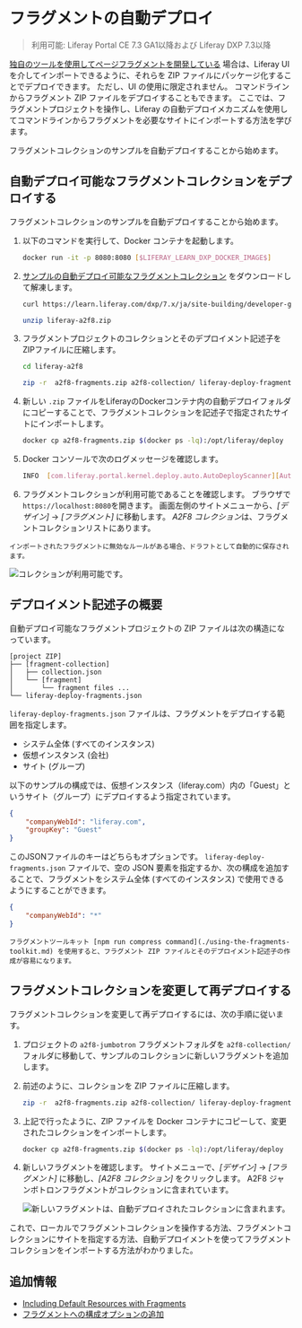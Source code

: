 # フラグメントの自動デプロイ

> 利用可能: Liferay Portal CE 7.3 GA1以降および Liferay DXP 7.3以降

[独自のツールを使用してページフラグメントを開発している](./using-the-fragments-toolkit.md#collection-format-overview) 場合は、Liferay UI を介してインポートできるように、それらを ZIP ファイルにパッケージ化することでデプロイできます。 ただし、UI の使用に限定されません。 コマンドラインからフラグメント ZIP ファイルをデプロイすることもできます。 ここでは、フラグメントプロジェクトを操作し、Liferay の自動デプロイメカニズムを使用してコマンドラインからフラグメントを必要なサイトにインポートする方法を学びます。

フラグメントコレクションのサンプルを自動デプロイすることから始めます。

## 自動デプロイ可能なフラグメントコレクションをデプロイする

フラグメントコレクションのサンプルを自動デプロイすることから始めます。

1.  以下のコマンドを実行して、Docker コンテナを起動します。

    ``` bash
    docker run -it -p 8080:8080 [$LIFERAY_LEARN_DXP_DOCKER_IMAGE$]
    ```

2.  [サンプルの自動デプロイ可能なフラグメントコレクション](https://learn.liferay.com/dxp/7.x/ja/site-building/developer-guide/developing-page-fragments/liferay-a2f8.zip) をダウンロードして解凍します。

    ``` bash
    curl https://learn.liferay.com/dxp/7.x/ja/site-building/developer-guide/developing-page-fragments/liferay-a2f8.zip -O
    ```

    ``` bash
    unzip liferay-a2f8.zip
    ```

3.  フラグメントプロジェクトのコレクションとそのデプロイメント記述子をZIPファイルに圧縮します。

    ``` bash
    cd liferay-a2f8
    ```

    ``` bash
    zip -r  a2f8-fragments.zip a2f8-collection/ liferay-deploy-fragments.json
    ```

4.  新しい `.zip` ファイルをLiferayのDockerコンテナ内の自動デプロイフォルダにコピーすることで、フラグメントコレクションを記述子で指定されたサイトにインポートします。

    ``` bash
    docker cp a2f8-fragments.zip $(docker ps -lq):/opt/liferay/deploy
    ```

5.  Docker コンソールで次のログメッセージを確認します。

    ``` bash
    INFO  [com.liferay.portal.kernel.deploy.auto.AutoDeployScanner][AutoDeployDir:263] Processing a2f8-fragments.zip
    ```

6.  フラグメントコレクションが利用可能であることを確認します。 ブラウザで`https://localhost:8080`を開きます。 画面左側のサイトメニューから、*[デザイン]* → *[フラグメント]* に移動します。 *A2F8 コレクション*は、フラグメントコレクションリストにあります。

<!-- end list -->

```{note}
インポートされたフラグメントに無効なルールがある場合、ドラフトとして自動的に保存されます。
```

![コレクションが利用可能です。](./auto-deploying-fragments/images/01.png)

## デプロイメント記述子の概要

自動デプロイ可能なフラグメントプロジェクトの ZIP ファイルは次の構造になっています。

``` 
[project ZIP]
├── [fragment-collection]
│   ├── collection.json
│   └── [fragment]
│       └── fragment files ...
└── liferay-deploy-fragments.json

```

`liferay-deploy-fragments.json` ファイルは、フラグメントをデプロイする範囲を指定します。

  - システム全体 (すべてのインスタンス)
  - 仮想インスタンス (会社)
  - サイト (グループ)

以下のサンプルの構成では、仮想インスタンス（liferay.com）内の「Guest」というサイト（グループ）にデプロイするよう指定されています。

``` json
{
    "companyWebId": "liferay.com",
    "groupKey": "Guest"
}
```

このJSONファイルのキーはどちらもオプションです。 `liferay-deploy-fragments.json` ファイルで、空の JSON 要素を指定するか、次の構成を追加することで、フラグメントをシステム全体 (すべてのインスタンス) で使用できるようにすることができます。

``` json
{
    "companyWebId": "*"
}
```

```{note}
フラグメントツールキット [npm run compress command](./using-the-fragments-toolkit.md) を使用すると、フラグメント ZIP ファイルとそのデプロイメント記述子の作成が容易になります。
```

## フラグメントコレクションを変更して再デプロイする

フラグメントコレクションを変更して再デプロイするには、次の手順に従います。

1.  プロジェクトの `a2f8-jumbotron` フラグメントフォルダを `a2f8-collection/` フォルダに移動して、サンプルのコレクションに新しいフラグメントを追加します。

2.  前述のように、コレクションを ZIP ファイルに圧縮します。

    ``` bash
    zip -r  a2f8-fragments.zip a2f8-collection/ liferay-deploy-fragments.json
    ```

3.  上記で行ったように、ZIP ファイルを Docker コンテナにコピーして、変更されたコレクションをインポートします。

    ``` bash
    docker cp a2f8-fragments.zip $(docker ps -lq):/opt/liferay/deploy
    ```

4.  新しいフラグメントを確認します。 サイトメニューで、*[デザイン]* → *[フラグメント]* に移動し、*[A2F8 コレクション]* をクリックします。 A2F8 ジャンボトロンフラグメントがコレクションに含まれています。

    ![新しいフラグメントは、自動デプロイされたコレクションに含まれます。](./auto-deploying-fragments/images/02.png)

これで、ローカルでフラグメントコレクションを操作する方法、フラグメントコレクションにサイトを指定する方法、自動デプロイメントを使ってフラグメントコレクションをインポートする方法がわかりました。

## 追加情報

  - [Including Default Resources with Fragments](./including-default-resources-with-fragments.md)
  - [フラグメントへの構成オプションの追加](./adding-configuration-options-to-fragments.md)

